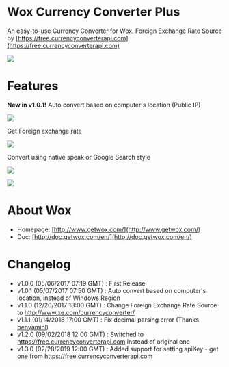 # Wox Currency Converter Plus
An easy-to-use Currency Converter for Wox. Foreign Exchange Rate Source by [https://free.currencyconverterapi.com](https://free.currencyconverterapi.com)

![](https://puu.sh/yJQsZ.png)

# Features
**New in v1.0.1!** Auto convert based on computer's location (Public IP) 

![](https://puu.sh/yJOJc.png)

Get Foreign exchange rate

![](https://puu.sh/yJOIP.png)

Convert using native speak or Google Search style

![](https://puu.sh/yJPs2.png)

![](https://puu.sh/yJPs0.png)

# About Wox
- Homepage: [http://www.getwox.com/](http://www.getwox.com/)
- Doc: [http://doc.getwox.com/en/](http://doc.getwox.com/en/)

# Changelog
- v1.0.0 (05/06/2017 07:19 GMT) : First Release
- v1.0.1 (05/07/2017 07:50 GMT) : Auto convert based on computer's location, instead of Windows Region
- v1.1.0 (12/20/2017 18:00 GMT) : Change Foreign Exchange Rate Source to http://www.xe.com/currencyconverter/
- v1.1.1 (01/14/2018 17:00 GMT) : Fix decimal parsing error (Thanks [benyaminl](https://github.com/benyaminl))
- v1.2.0 (09/02/2018 12:00 GMT) : Switched to https://free.currencyconverterapi.com instead of original one
- v1.3.0 (02/28/2019 12:00 GMT) : Added support for setting apiKey - get one from https://free.currencyconverterapi.com
